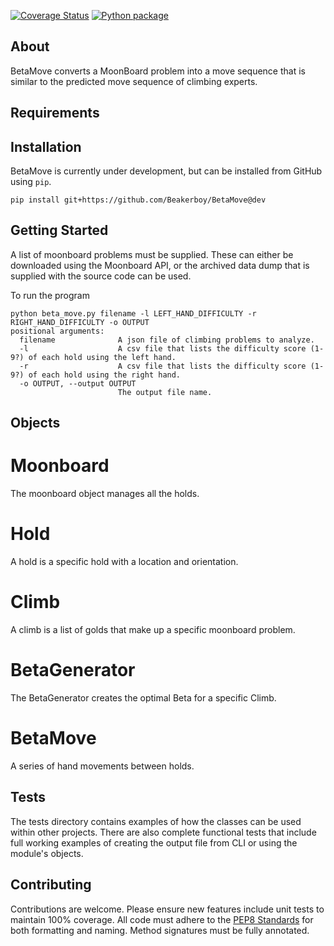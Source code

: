 [![Coverage Status](https://coveralls.io/repos/github/Beakerboy/BetaMove/badge.svg?branch=dev)](https://coveralls.io/github/Beakerboy/BetaMove?branch=dev)
[![Python package](https://github.com/Beakerboy/BetaMove/actions/workflows/python-package.yml/badge.svg?branch=dev)](https://github.com/Beakerboy/BetaMove/actions/workflows/python-package.yml)

## About
BetaMove converts a MoonBoard problem into a move sequence that is similar to the predicted move sequence of climbing experts.

## Requirements

## Installation
BetaMove is currently under development, but can be installed from GitHub using `pip`.
```
pip install git+https://github.com/Beakerboy/BetaMove@dev
```

## Getting Started
A list of moonboard problems must be supplied. These can either be downloaded using the Moonboard API, or the archived data dump that is supplied with the source code can be used.

To run the program
```
python beta_move.py filename -l LEFT_HAND_DIFFICULTY -r RIGHT_HAND_DIFFICULTY -o OUTPUT
positional arguments:
  filename              A json file of climbing problems to analyze.
  -l                    A csv file that lists the difficulty score (1-9?) of each hold using the left hand.
  -r                    A csv file that lists the difficulty score (1-9?) of each hold using the right hand.
  -o OUTPUT, --output OUTPUT
                        The output file name.
```

## Objects
# Moonboard
The moonboard object manages all the holds.
# Hold
A hold is a specific hold with a location and orientation.
# Climb
A climb is a list of golds that make up a specific moonboard problem.
# BetaGenerator
The BetaGenerator creates the optimal Beta for a specific Climb.
# BetaMove
A series of hand movements between holds.

## Tests
The tests directory contains examples of how the classes can be used within other projects. There are also complete functional tests that include full working examples of creating the output file from CLI or using the module's objects.

## Contributing
Contributions are welcome. Please ensure new features include unit tests to maintain 100% coverage. All code must adhere to the [PEP8 Standards](https://peps.python.org/pep-0008/) for both formatting and naming. Method signatures must be fully annotated.
